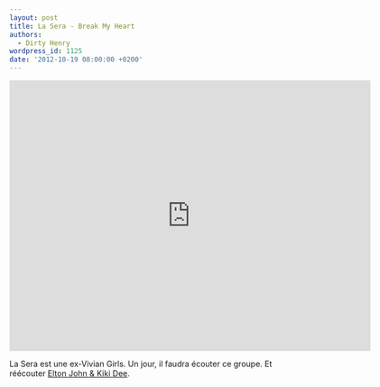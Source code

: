 ```yaml
---
layout: post
title: La Sera - Break My Heart
authors:
  - Dirty Henry
wordpress_id: 1125
date: '2012-10-19 08:00:00 +0200'
---
```

<iframe src="http://player.vimeo.com/video/51587627?title=0&byline=0&portrait=0&color=d54667" width="640" height="480" frameborder="0" webkitAllowFullScreen mozallowfullscreen allowFullScreen></iframe>

La Sera est une ex-Vivian Girls. Un jour, il faudra écouter ce groupe. Et réécouter [Elton John & Kiki Dee](http://youtu.be/bWLpiPlJAA8).
